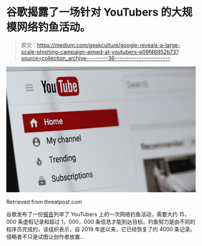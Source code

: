 # 谷歌揭露了一场针对 YouTubers 的大规模网络钓鱼活动。

> 原文：<https://medium.com/geekculture/google-reveals-a-large-scale-phishing-campaign-aimed-at-youtubers-e09f46852b73?source=collection_archive---------36----------------------->

![](img/4e842eb7b7231efa38dc99d3e9bbbb64.png)

Retrieved from threatpost.com

谷歌发布了一份[报告](https://blog.google/threat-analysis-group/phishing-campaign-targets-youtube-creators-cookie-theft-malware/)列举了 YouTubers 上的一次网络钓鱼活动，需要大约 15，000 条虚假记录和超过 1，000，000 条信息才能到达目标。钓鱼努力是由不同的程序员完成的，该组织表示，自 2019 年底以来，它已经恢复了约 4000 条记录。侵略者不只是试图让创作者放置…